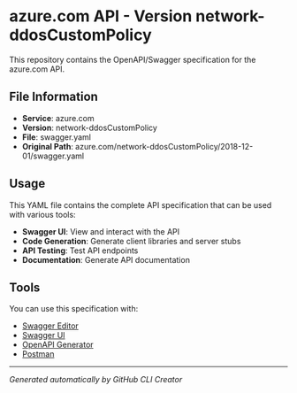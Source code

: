 # azure.com API - Version network-ddosCustomPolicy

This repository contains the OpenAPI/Swagger specification for the azure.com API.

## File Information

- **Service**: azure.com
- **Version**: network-ddosCustomPolicy
- **File**: swagger.yaml
- **Original Path**: azure.com/network-ddosCustomPolicy/2018-12-01/swagger.yaml

## Usage

This YAML file contains the complete API specification that can be used with various tools:

- **Swagger UI**: View and interact with the API
- **Code Generation**: Generate client libraries and server stubs
- **API Testing**: Test API endpoints
- **Documentation**: Generate API documentation

## Tools

You can use this specification with:

- [Swagger Editor](https://editor.swagger.io/)
- [Swagger UI](https://swagger.io/tools/swagger-ui/)
- [OpenAPI Generator](https://openapi-generator.tech/)
- [Postman](https://www.postman.com/)

---

*Generated automatically by GitHub CLI Creator*
